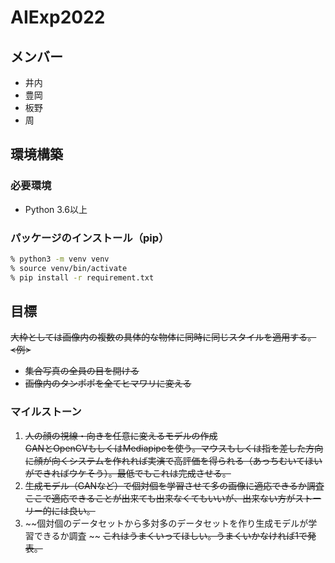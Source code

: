 # AIExp2022

## メンバー
- 井内
- 豊岡
- 板野
- 周

## 環境構築
### 必要環境
- Python 3.6以上

### パッケージのインストール（pip）
```bash
% python3 -m venv venv
% source venv/bin/activate
% pip install -r requirement.txt
``` 

## 目標
~~大枠としては画像内の複数の具体的な物体に同時に同じスタイルを適用する。~~  
~~<例>~~
- ~~集合写真の全員の目を開ける~~
- ~~画像内のタンポポを全てヒマワリに変える~~

### マイルストーン
1. ~~人の顔の視線・向きを任意に変えるモデルの作成~~  
~~GANとOpenCVもしくはMediapipeを使う。マウスもしくは指を差した方向に顔が向くシステムを作れれば実演で高評価を得られる（あっちむいてほいができればウケそう）。最低でもこれは完成させる。~~
2. ~~生成モデル（GANなど）で個対個を学習させて多の画像に適応できるか調査~~  
~~ここで適応できることが出来ても出来なくてもいいが、出来ない方がストーリー的には良い。~~
3. ~~個対個のデータセットから多対多のデータセットを作り生成モデルが学習できるか調査  ~~
~~これはうまくいってほしい。うまくいかなければ1で発表。~~
